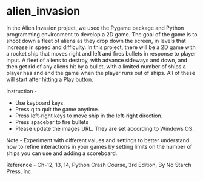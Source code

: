 # alien_invasion
In the Alien Invasion project, we used the Pygame package and Python programming environment to develop a 2D game. The goal of the game is to shoot down a fleet of aliens as they drop down the screen, in levels that increase in speed and difficulty. In this project, there will be a 2D game with a rocket ship that moves right and left and fires bullets in response to player input. A fleet of aliens to destroy, with advance sideways and down, and then get rid of any aliens hit by a bullet, with a limited number of ships a player has and end the game when the player runs out of ships. All of these will start after hitting a Play button.

Instruction - 
- Use keyboard keys. 
- Press q to quit the game anytime. 
- Press left-right keys to move ship in the left-right direction. 
- Press spacebar to fire bullets
- Please update the images URL. They are set according to Windows OS. 

Note - Experiment with different values and settings to better understand how to refine interactions in your games by setting limits on the number of ships you can use and adding a scoreboard.

Reference - Ch-12, 13, 14, Python Crash Course, 3rd Edition, By No Starch Press, Inc.

